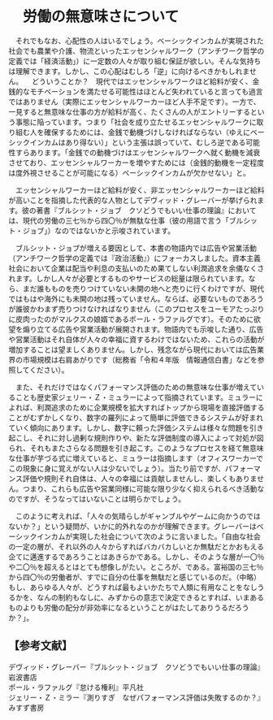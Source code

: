 # 　労働の無意味さについて

　それでもなお、心配性の人はいるでしょう。ベーシックインカムが実現された社会でも農業や介護、物流といったエッセンシャルワーク（アンチワーク哲学の定義では「経済活動」）に一定数の人々が取り組む保証が欲しい。そんな気持ちは理解できます。しかし、この心配はむしろ「逆」に向けるべきかもしれません。
　どういうことか？　現代ではエッセンシャルワークほど給料が安く、金銭的なモチベーションを満たせる可能性はほとんど失われていると言っても過言ではありません（実際にエッセンシャルワーカーほど人手不足です）。一方で、一見すると無意味な仕事の方が給料が高く、たくさんの人がエントリーするという事態に陥っています。つまり「社会を成り立たせるエッセンシャルワークに取り組む人を確保するためには、金銭で動機づけしなければならない（ゆえにベーシックインカムはあり得ない）」という主張は誤っていて、むしろ逆である可能性すらあります。「金銭での動機づけはエッセンシャルワークへ就く動機を減衰させており、エッセンシャルワーカーを増やすためには（金銭的動機を一定程度は度外視させることが可能になる）ベーシックインカムが欠かせない」と。

　エッセンシャルワーカーほど給料が安く、非エッセンシャルワーカーほど給料が高いことを指摘した代表的な人物としてデヴィッド・グレーバーが挙げられます。彼の著書『ブルシット・ジョブ　クソどうでもいい仕事の理論』においては、現代の労働の三七％から四〇％が無駄な仕事（彼の用語で言う「ブルシット・ジョブ」）なのではないかと示唆されています。

　ブルシット・ジョブが増える要因として、本書の物語内では広告や営業活動（アンチワーク哲学の定義では『政治活動』）にフォーカスしました。資本主義社会において企業は配当や利息の支払いのため果てしない利潤追求を余儀なくされます。しかし人々が必要とするものやサービスの総量は限られています。なら、まだ誰もものを売りつけていない未開の地へと売りに行くわけですが、現代ではもはや海外にも未開の地は残っていません。ならば、必要ないものであろうが誰彼かわまず売りつけなければなりません（このプロセスをユーモアたっぷりに皮肉ったのがマルクスの娘婿であるポール・ラファルグです）。そのために欲望を煽り立てる広告や営業活動が展開されます。物語内でも示唆した通り、広告や営業活動はそれ自体が人々の幸福に資するわけではないため、これらの活動が増加することは望ましくありません。しかし、残念ながら現代においては広告業界の市場規模は右肩あがりです（総務省「令和４年版　情報通信白書」などを参照してください）。

　また、それだけではなくパフォーマンス評価のための無意味な仕事が増えていることも歴史家ジェリー・Ｚ・ミュラーによって指摘されています。ミュラーによれば、利潤追求のために企業規模を拡大すればトップから現場を直接評価することがむずかしくなり、数字の羅列によって簡単に評価できるシステムが好まれていく傾向にあります。しかし、数字に頼った評価システムは様々な問題を引き起こし、それに対し過剰な規則作りや、新たな評価制度の導入によって対処が図られ、それもまたさらなる問題を引き起こす。このようなプロセスを経て無意味な仕事が芋づる式に増えていると、ミュラーは指摘します（オフィスワーカーでこの現象に身に覚えがない人は少ないでしょう）。当たり前ですが、パフォーマンス評価や規則それ自体は、人々の幸福には貢献しませんし、楽しくもありません。つまり、これらも広告や営業同様に可能な限り少なく抑えられるべき活動なのですが、そうなってはいないことは明らかでしょう。

　このように考えれば、「人々の気晴らしがギャンブルやゲームに向かうのではないか？」という疑問が、いかに的外れなのかが理解できます。グレーバーはベーシックインカムが実現した社会について次のように言いました。「自由な社会の一定の層が、それ以外の人々からすればバカバカしいとか無駄だとかおもえる企てに邁進するであろうことはあきらかである。しかし、そのような層が一〇％や二〇％を超えるとはとても想像しがたい。ところが、である。富裕国の三七％から四〇％の労働者が、すでに自分の仕事を無駄だと感じているのだ。（中略）もし、あらゆる人々が、どうすれば最もよいかたちで人類に有用なことをなしうるかを、なんの制約もなしに、みずからの意志で決定できるとすれば、いまあるものよりも労働の配分が非効率になるということがはたしてありうるだろうか？」。

## 【参考文献】
デヴィッド・グレーバー『ブルシット・ジョブ　クソどうでもいい仕事の理論』岩波書店<br>
ポール・ラファルグ『怠ける権利』平凡社<br>
ジェリー・Ｚ・ミラー『測りすぎ　なぜパフォーマンス評価は失敗するのか？』みすず書房